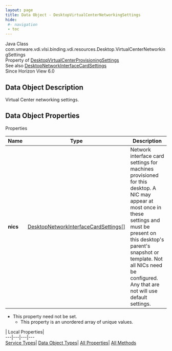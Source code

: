 ```yaml
---
layout: page
title: Data Object - DesktopVirtualCenterNetworkingSettings
hide:
 #- navigation
 - toc
---
```






Java Class
    com.vmware.vdi.vlsi.binding.vdi.resources.Desktop.VirtualCenterNetworkingSettings  
Property of
     [DesktopVirtualCenterProvisioningSettings](vdi.resources.Desktop.VirtualCenterProvisioningSettings.md#field_detail)  
See also
     [DesktopNetworkInterfaceCardSettings](vdi.resources.Desktop.NetworkInterfaceCardSettings.md)  
Since 
    Horizon View 6.0

## Data Object Description 

Virtual Center networking settings. 

## Data Object Properties

Properties

Name |  Type |  Description   
---|---|---  
**nics**| [DesktopNetworkInterfaceCardSettings[]](vdi.resources.Desktop.NetworkInterfaceCardSettings.md)|  Network interface card settings for machines provisioned for this desktop. A NIC may appear at most once in these settings and must be present on this desktop's parent's snapshot or template. Not all NICs need be configured. Any that are not will use default settings.   


* This property need not be set.
  * This property is an unordered array of unique values.

  
  
  
 | Local Properties|   
---|---|---|---  
[Service Types](index-mo_types.md)| [Data Object Types](index-do_types.md)| [All Properties](index-properties.md)| [All Methods](index-methods.md)  
  
  


